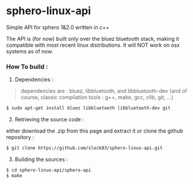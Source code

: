 # sphero-linux-api
Simple API for sphero 1&amp;2.0 written in c++

The API is (for now) built only over the bluez bluetooth stack, making it compatible with most recent linux distributions. It will NOT work on osx systems as of now.

### How To build :
1. Dependencies : 

> dependencies are : bluez, libbluetooth, and libbluetooth-dev (and of course, classic compilation tools : g++, make, gcc, clib, git, ...)

```sh
$ sudo apt-get install bluez libbluetooth libbluetooth-dev git
```

2. Retrieving the source code : 

 either download the .zip from this page and extract it
 or clone the github repository :
 
```sh
$ git clone https://github.com/slock83/sphero-linux-api.git
```

3. Building the sources : 

```sh
$ cd sphero-linux-api/sphero-api
$ make
```